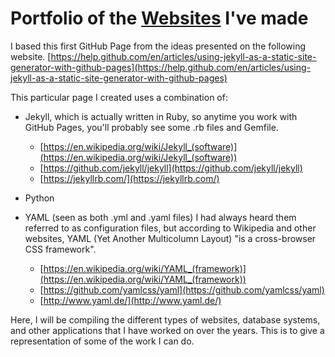 # Portfolio of the [Websites](https://beebus.github.io) I've made
I based this first GitHub Page from the ideas presented on the following website. 
[https://help.github.com/en/articles/using-jekyll-as-a-static-site-generator-with-github-pages](https://help.github.com/en/articles/using-jekyll-as-a-static-site-generator-with-github-pages)

This particular page I created uses a combination of:
* Jekyll, which is actually written in Ruby, so anytime you work with GitHub Pages, you'll probably see some .rb files and Gemfile.
  * [https://en.wikipedia.org/wiki/Jekyll_(software)](https://en.wikipedia.org/wiki/Jekyll_(software))
  * [https://github.com/jekyll/jekyll](https://github.com/jekyll/jekyll)
  * [https://jekyllrb.com/](https://jekyllrb.com/)

* Python

* YAML (seen as both .yml and .yaml files) I had always heard them referred to as configuration files, but according to Wikipedia and other websites, YAML (Yet Another Multicolumn Layout) "is a cross-browser CSS framework".
  * [https://en.wikipedia.org/wiki/YAML_(framework)](https://en.wikipedia.org/wiki/YAML_(framework))
  * [https://github.com/yamlcss/yaml](https://github.com/yamlcss/yaml)
  * [http://www.yaml.de/](http://www.yaml.de/)


Here, I will be compiling the different types of websites, database systems, and other applications that I have worked on over the years. This is to give a representation of some of the work I can do.
